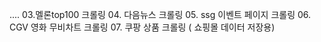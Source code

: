 ....
03.멜론top100 크롤링
04. 다음뉴스 크롤링
05. ssg 이벤트 페이지 크롤링
06. CGV 영화 무비차트 크롤링
07. 쿠팡 상품 크롤링 ( 쇼핑몰 데이터 저장용)